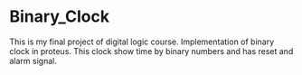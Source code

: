 # Binary_Clock

This is my final project of digital logic course. Implementation of binary clock in proteus. 
This clock show time by binary numbers and has reset and alarm signal.
